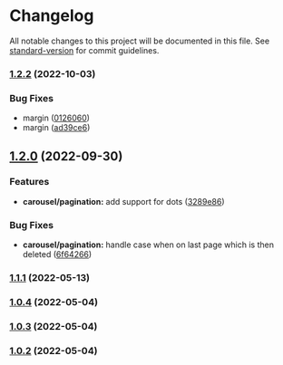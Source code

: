 # Changelog

All notable changes to this project will be documented in this file. See [standard-version](https://github.com/conventional-changelog/standard-version) for commit guidelines.

### [1.2.2](https://github.com/GrowthDay/react-grid-carousel/compare/v1.2.0...v1.2.2) (2022-10-03)


### Bug Fixes

* margin ([0126060](https://github.com/GrowthDay/react-grid-carousel/commit/012606063209d1a90dab17d822b4d6e5e1873ebd))
* margin ([ad39ce6](https://github.com/GrowthDay/react-grid-carousel/commit/ad39ce6ba3f3bc13511e5e0de2ac5e828c0cb4b8))

## [1.2.0](https://github.com/GrowthDay/react-grid-carousel/compare/v1.1.1...v1.2.0) (2022-09-30)


### Features

* **carousel/pagination:** add support for dots ([3289e86](https://github.com/GrowthDay/react-grid-carousel/commit/3289e86032509b54947b2a32d2cb179daca9f1a7))


### Bug Fixes

* **carousel/pagination:** handle case when on last page which is then deleted ([6f64266](https://github.com/GrowthDay/react-grid-carousel/commit/6f642667a1d4418feea301783ca155ad6dcb34f4))

### [1.1.1](https://github.com/GrowthDay/react-grid-carousel/compare/v1.0.4...v1.1.1) (2022-05-13)

### [1.0.4](https://github.com/GrowthDay/react-grid-carousel/compare/v1.0.3...v1.0.4) (2022-05-04)

### [1.0.3](https://github.com/GrowthDay/react-grid-carousel/compare/v1.0.2...v1.0.3) (2022-05-04)

### [1.0.2](https://github.com/GrowthDay/react-grid-carousel/compare/v1.0.0...v1.0.2) (2022-05-04)
